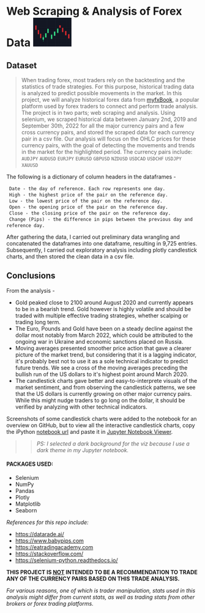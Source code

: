# Web Scraping & Analysis of Forex Data <img src="image/1.jpg" width="100" height="75" />



## Dataset

> When trading forex, most traders rely on the backtesting and the statistics of trade strategies. For this purpose, historical trading data is analyzed to predict possible movements in the market. In this project, we will analyze historical forex data from [myfxBook](https://www.myfxbook.com), a popular platform used by forex traders to connect and perform trade analysis. The project is in two parts; web scraping and analysis. Using selenium, we scraped historical data between January 2nd, 2019 and September 30th, 2022 for all the major currency pairs and a few cross currency pairs, and stored the scraped  data for each currency pair in a csv file. Our analysis will focus on the OHLC prices for these currency pairs, with the goal of detecting the movements and trends in the market for the highlighted period.
The currency pairs include: `AUDJPY` `AUDUSD` `EURJPY` `EURUSD` `GBPUSD` `NZDUSD` `USDCAD` `USDCHF` `USDJPY` `XAUUSD`

The following is a dictionary of column headers in the dataframes -

     Date - the day of reference. Each row represents one day.
     High - the highest price of the pair on the reference day.
     Low - the lowest price of the pair on the reference day.
     Open - the opening price of the pair on the reference day.
     Close - the closing price of the pair on the reference day.
     Change (Pips) - the difference in pips between the previous day and reference day.


After gathering the data, I carried out preliminary data wrangling and concatenated the dataframes into one dataframe, resulting in 9,725 entries. Subsequently, I carried out exploratory analysis including plotly candlestick charts, and then stored the clean data in a csv file.


## Conclusions

From the analysis -


- Gold peaked close to 2100 around August 2020 and currently appears to be in a bearish trend. Gold however is highly volatile and should be traded with multiple effective trading strategies, whether scalping or trading long term.
- The Euro, Pounds and Gold have been on a steady decline against the dollar most notably from March 2022, which could be attributed to the ongoing war in Ukraine and economic sanctions placed on Russia.
- Moving averages presented smoother price action that gave a clearer picture of the market trend, but considering that it is a lagging indicator, it's probably best not to use it as a sole technical indicator to predict future trends. We see a cross of the moving averages preceding the bullish run of the US dollars to it's highest point around March 2020.
- The candlestick charts gave better and easy-to-interprete visuals of the market sentiment, and from observing the candlestick patterns, we see that the US dollars is currently growing on other major currency pairs. While this might nudge traders to go long on the dollar, it should be verified by analyzing with other technical indicators.

Screenshots of some candlestick charts were added to the notebook for an overview on GitHub, but to view all the interactive candlestick charts, copy the iPython [notebook url](https://github.com/owhonda-moses/Forex_Web_Scraping_and_Analysis/blob/master/forex_analysis.ipynb) and paste it in <u>[Jupyter Notebook Viewer](https://nbviewer.org/)</u>.

>>_PS: I selected a dark background for the viz because I use a dark theme in my Jupyter notebook._

#### PACKAGES USED:

- Selenium
- NumPy
- Pandas
- Plotly
- Matplotlib
- Seaborn

_References for this repo include:_
- https://datarade.ai/
- https://www.babypips.com
- https://eatradingacademy.com
- https://stackoverflow.com/
- https://selenium-python.readthedocs.io/

**THIS PROJECT IS <u>NOT</u> INTENDED TO BE A RECOMMENDATION TO TRADE ANY OF THE CURRENCY PAIRS BASED ON THIS TRADE ANALYSIS.**

_For various reasons, one of which is trader manipulation, stats used in this analysis might differ from current stats, as well as trading stats from other brokers or forex trading platforms._
